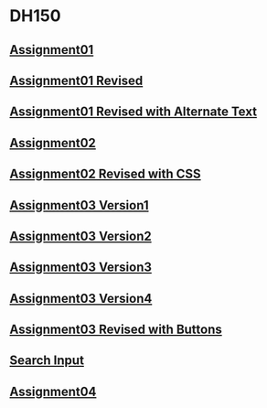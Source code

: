 # DH150

## [Assignment01](Week1/assignment01.html)

## [Assignment01 Revised](Week1/activity-week02-1.html)

## [Assignment01 Revised with Alternate Text](Week1/activity-week02-2.html)

## [Assignment02](Week2/assignment02.html)

## [Assignment02 Revised with CSS](Week3/activity-week03-1.html)

## [Assignment03 Version1](Week3/assignment03-1.html)

## [Assignment03 Version2](Week3/assignment03-2.html)

## [Assignment03 Version3](Week3/assignment03-3.html)

## [Assignment03 Version4](Week3/assignment03-4.html)

## [Assignment03 Revised with Buttons](Week4/activity04-01.html)

## [Search Input](Week4/activity04-02.html)

## [Assignment04](Week4/assignment04.html)
